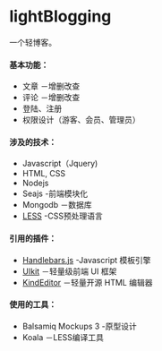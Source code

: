 # lightBlogging

 一个轻博客。


#### 基本功能：

- 文章 －增删改查
- 评论 －增删改查
- 登陆、注册
- 权限设计（游客、会员、管理员）

#### 涉及的技术：

- Javascript（Jquery)
- HTML, CSS
- Nodejs
- Seajs -前端模块化
- Mongodb －数据库
- [LESS](http://lesscss.org) -CSS预处理语言

#### 引用的插件：

- [Handlebars.js](http://handlebarsjs.com/) -Javascript 模板引擎
- [UIkit](https://github.com/uikit/uikit) －轻量级前端 UI 框架
- [KindEditor](http://kindeditor.org/) －轻量开源 HTML 编辑器

#### 使用的工具：

- Balsamiq Mockups 3 -原型设计
- Koala －LESS编译工具

